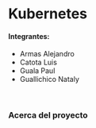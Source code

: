 # Kubernetes
#### Integrantes:
- Armas Alejandro 
- Catota Luis
- Guala Paul 
- Guallichico Nataly

<br/>

### Acerca del proyecto 


